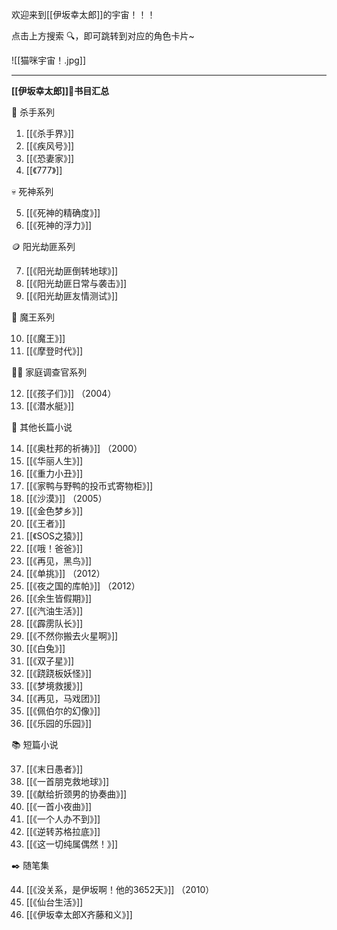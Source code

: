 
欢迎来到[[伊坂幸太郎]]的宇宙！！！
 
点击上方搜索 🔍，即可跳转到对应的角色卡片~

![[猫咪宇宙！.jpg]]

---

**[[伊坂幸太郎]]🌳书目汇总** 

🔪 杀手系列

1. [[《杀手界》]] 
2. [[《疾风号》]] 
3. [[《恐妻家》]] 
4. [[《777》]] 

💀 死神系列

5. [[《死神的精确度》]] 
6. [[《死神的浮力》]] 

🪙 阳光劫匪系列

7. [[《阳光劫匪倒转地球》]] 
8. [[《阳光劫匪日常与袭击》]] 
9. [[《阳光劫匪友情测试》]] 

🐎 魔王系列

10. [[《魔王》]] 
11. [[《摩登时代》]] 

🐕‍🦺 家庭调查官系列

12. [[《孩子们》]] （2004）
13. [[《潜水艇》]] 

📙 其他长篇小说

14. [[《奥杜邦的祈祷》]] （2000）
15. [[《华丽人生》]] 
16. [[《重力小丑》]]
17. [[《家鸭与野鸭的投币式寄物柜》]]
18. [[《沙漠》]] （2005）
19. [[《金色梦乡》]]
20. [[《王者》]]
21. [[《SOS之猿》]]
22. [[《哦！爸爸》]]
23. [[《再见，黑鸟》]]
24. [[《单挑》]] （2012）
25. [[《夜之国的库帕》]] （2012）
26. [[《余生皆假期》]]
27. [[《汽油生活》]]
28. [[《霹雳队长》]]
29. [[《不然你搬去火星啊》]]
30. [[《白兔》]]
31. [[《双子星》]]
32. [[《跷跷板妖怪》]]
33. [[《梦境救援》]]
34. [[《再见，马戏团》]]
35. [[《佩伯尔的幻像》]]
36. [[《乐园的乐园》]]

📚 短篇小说

37. [[《末日愚者》]]
38. [[《一首朋克救地球》]]
39. [[《献给折颈男的协奏曲》]]
40. [[《一首小夜曲》]]
41. [[《一个人办不到》]]
42. [[《逆转苏格拉底》]]
43. [[《这一切纯属偶然！》]]

✒️ 随笔集

44. [[《没关系，是伊坂啊！他的3652天》]] （2010）
45. [[《仙台生活》]] 
46. [[《伊坂幸太郎X齐藤和义》]] 
